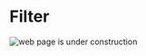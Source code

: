 # Filter

![web page is under construction](https://docimages.blob.core.chinacloudapi.cn/images/commingsoon20210514.jpg)